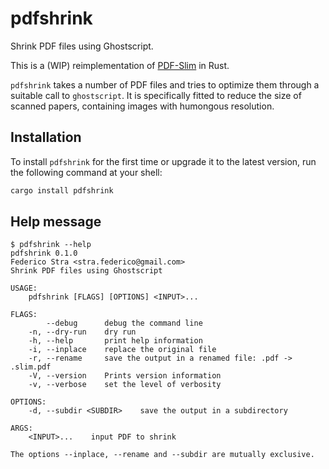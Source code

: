 # pdfshrink

Shrink PDF files using Ghostscript.

This is a (WIP) reimplementation of [PDF-Slim](https://github.com/FedericoStra/pdfslim/) in Rust.

`pdfshrink` takes a number of PDF files and tries to optimize them through a suitable call to `ghostscript`.
It is specifically fitted to reduce the size of scanned papers, containing images with humongous resolution.

## Installation

To install `pdfshrink` for the first time or upgrade it to the latest version, run the following command at your shell:

```bash
cargo install pdfshrink
```

## Help message

```
$ pdfshrink --help
pdfshrink 0.1.0
Federico Stra <stra.federico@gmail.com>
Shrink PDF files using Ghostscript

USAGE:
    pdfshrink [FLAGS] [OPTIONS] <INPUT>...

FLAGS:
        --debug      debug the command line
    -n, --dry-run    dry run
    -h, --help       print help information
    -i, --inplace    replace the original file
    -r, --rename     save the output in a renamed file: .pdf -> .slim.pdf
    -V, --version    Prints version information
    -v, --verbose    set the level of verbosity

OPTIONS:
    -d, --subdir <SUBDIR>    save the output in a subdirectory

ARGS:
    <INPUT>...    input PDF to shrink

The options --inplace, --rename and --subdir are mutually exclusive.
```
